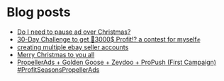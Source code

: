 # Blog posts
<!-- BLOG-POST-LIST:START -->
- [Do I need to pause ad over Christmas?](https://afflift.com/f/threads/do-i-need-to-pause-ad-over-christmas.10106/)
- [30-Day Challenge to get 🎯3000$ Profit⁉ a contest for myself✊](https://afflift.com/f/threads/30-day-challenge-to-get-%F0%9F%8E%AF3000-profit%E2%81%89-a-contest-for-myself%E2%9C%8A.9419/)
- [creating multiple ebay seller accounts](https://afflift.com/f/threads/creating-multiple-ebay-seller-accounts.10129/)
- [Merry Christmas to you all](https://afflift.com/f/threads/merry-christmas-to-you-all.10128/)
- [PropellerAds + Golden Goose + Zeydoo + ProPush &lpar;First Campaign&rpar; #ProfitSeasonsPropellerAds](https://afflift.com/f/threads/propellerads-golden-goose-zeydoo-propush-first-campaign-profitseasonspropellerads.10123/)
<!-- BLOG-POST-LIST:END -->
